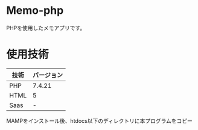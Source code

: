 # Memo-php

PHPを使用したメモアプリです。

使用技術
=======================
| 技術             | バージョン |     
| ---------------- | ---------- | 
| PHP              | 7.4.21     |     
| HTML             | 5          |     
| Saas             | -      | 

MAMPをインストール後、htdocs以下のディレクトリに本プログラムをコピー

